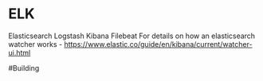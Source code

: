 # ELK
Elasticsearch Logstash Kibana Filebeat 
For details on how an elasticsearch watcher works - https://www.elastic.co/guide/en/kibana/current/watcher-ui.html

#Building 

